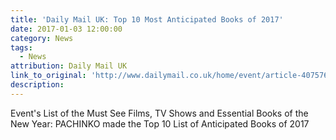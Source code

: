 ```yaml
---
title: 'Daily Mail UK: Top 10 Most Anticipated Books of 2017'
date: 2017-01-03 12:00:00
category: News
tags:
  - News
attribution: Daily Mail UK
link_to_original: 'http://www.dailymail.co.uk/home/event/article-4075760/100-Reasons-s-going-WONDERful-2017-Event-s-list-films-TV-shows-essential-books-new-year.html'
description:
---
```



Event's List of the Must See Films, TV Shows and Essential Books of the New Year: PACHINKO made the Top 10 List of Anticipated Books of 2017